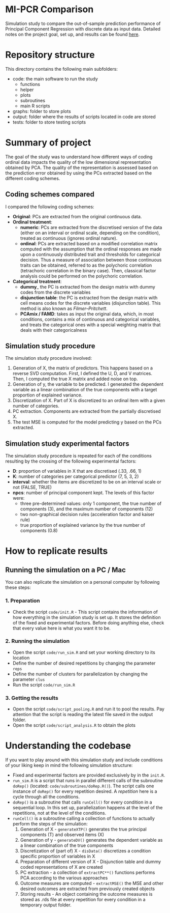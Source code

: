 # MI-PCR Comparison
Simulation study to compare the out-of-sample prediction performance of Principal Component Regression 
with discrete data as input data.
Detailed notes on the project goal, set up, and results can be found 
[here](https://lavish-hollyhock-981.notion.site/PCR-with-discrete-data-ed2f8dac46a7446b9e9fac5aed9aa99b).

# Repository structure
This directory contains the following main subfolders:
- code: the main software to run the study
  - functions
  - helper
  - plots
  - subroutines
  - main R scripts
- graphs: folder to store plots
- output: folder where the results of scripts located in code are stored
- tests: folder to store testing scripts

# Summary of project
The goal of the study was to understand how different ways of coding ordinal data impacts the quality of the low dimensional representation obtained by PCA.
The quality of the representation is assessed based on the prediction error obtained by using the PCs extracted based on the different coding schemes.

## Coding schemes compared

I compared the following coding schemes:

- **Original**: PCs are extracted from the original continuous data.
- **Ordinal treatment**:
  - **numeric**: PCs are extracted from the discretised version of the data (either on an interval or ordinal scale, depending on the condition), treated as continuous (ignores ordinal nature).
  - **ordinal**: PCs are extracted based on a modified correlation matrix computed with the assumption that the ordinal responses are made upon a continuously distributed trait and thresholds for categorical decision. Thus a measure of association between those continuous traits can be obtained, referred to as the polychoric correlation (tetrachoric correlation in the binary case). Then, classical factor analysis could be performed on the polychoric correlation.
- **Categorical treatment**:
  - **dummy**_ the PC is extracted from the design matrix with dummy codes from the discrete variables
  - **disjunction table**: the PC is extracted from the design matrix with cell means codes for the discrete variables (disjunction table). This method is also known as *Filmer–Pritchett*.
  - **PCAmix / FAMD**: takes as input the original data, which, in most conditions, contains a mix of continuous and categorical variables, and treats the categorical ones with a special weighting matrix that deals with their categoricalness

## Simulation study procedure

The simulation study procedure involved:
1. Generation of X, the matrix of predictors. This happens based on a reverse SVD computation. 
   First, I defined the U, D, and V matrices.
   Then, I computed the true X matrix and added noise on top. 
2. Generation of y, the variable to be predicted. I generated the dependent variable as a linear combination of the true components with a target proportion of explained variance.
3. Discretization of X. Part of X is discretized to an ordinal item with a given number of categories.
4. PC extraction. Components are extracted from the partially discretised X.
5. The test MSE is computed for the model predicting y based on the PCs extracted.

## Simulation study experimental factors

The simulation study procedure is repeated for each of the conditions resulting by the crossing of the following experimental factors:

- **D**: proportion of variables in X that are discretised (.33, .66, 1)
- **K**: number of categories per categorical predictor (7, 5, 3, 2)
- **interval**: whether the items are discretized to be on an interval scale or not (FALSE, TRUE) 
- **npcs**: number of principal component kept. The levels of this factor were:
  - three pre-determined values: only 1 component, the true number of components (3), and the maximum number of components (12)
  - two non-graphical decision rules (acceleration factor and kaiser rule)
  - true proportion of explained variance by the true number of components (0.8)

# How to replicate results

## Running the simulation on a PC / Mac

You can also replicate the simulation on a personal computer by following these steps: 

### 1. Preparation
- Check the script `code/init.R` - 
  This script contains the information of how everything in the simulation study is set up. 
  It stores the definition of the fixed and experimental factors. Before doing anything else,
  check that every value here is what you want it to be.

### 2. Running the simulation
- Open the script `code/run_sim.R` and set your working directory to its location
- Define the number of desired repetitions by changing the parameter `reps`
- Define the number of clusters for parallelization by changing the parameter `clus`
- Run the script `code/run_sim.R`

### 3. Getting the results
- Open the script `code/script_pooling.R` and run it to pool the results. 
  Pay attention that the script is reading the latest file saved in the 
  output folder.
- Open the script `code/script_analysis.R` to obtain the plots

# Understanding the codebase
If you want to play around with this simulation study and 
include conditions of your liking keep in mind the following simulation structure:
- Fixed and experimental factors are provided exclusively by in the
  `init.R`.
- `run_sim.R` is a script that runs in parallel different calls of 
  the subroutine `doRep()` (located: `code/subroutines/doRep.R()`).
  The script calls one instance of `doRep()` for every repetition 
  desired. A *repetition* here is a cycle through all the conditions.
- `doRep()` is a subroutine that calls `runCell()` for every condition 
  in a sequential loop. 
  In this set up, parallelization happens at the level of the repetitions,
  not at the level of the conditions.
- `runCell()` is a subroutine calling a collection of functions to
  actually perform the steps of the simulation:
  1. Generation of X - `generateXTP()` generates the true principal components (T) 
     and observed items (X)
  2. Generation of y - `generateDV()` generates the dependent variable as a linear 
     combination of the true components
  3. Discretization of (part of) X - `disData()` discretizes a condition specific 
     proportion of variables in X
  4. Preparation of different version of X - Disjunction table and dummy coded representations
     of X are created
  5. PC extraction - a collection of `extractPC**()` functions performs PCA according to the 
     various approaches
  6. Outcome measures are computed - `extractMSE()` the MSE and other desired outcomes are
     extracted from previously created objects
  7. Storing results - An object containing the outcome measures is stored as .rds file 
     at every repetition for every condition in a temporary output folder.